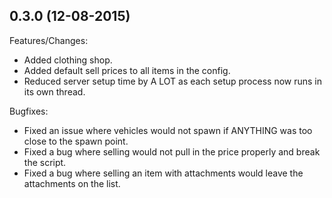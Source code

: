 ## 0.3.0 (12-08-2015)

Features/Changes:

  - Added clothing shop.
  - Added default sell prices to all items in the config.
  - Reduced server setup time by A LOT as each setup process now runs in its own thread.

Bugfixes:

  - Fixed an issue where vehicles would not spawn if ANYTHING was too close to the spawn point.
  - Fixed a bug where selling would not pull in the price properly and break the script.
  - Fixed a bug where selling an item with attachments would leave the attachments on the list.